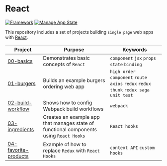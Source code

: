 # React

[![Framework](https://img.shields.io/badge/Framework-React-61DAFB?style=flat&logo=React)](https://reactjs.org/)
[![Manage App State](https://img.shields.io/badge/-Redux-764ABC?style=flat&logo=Redux)](https://redux.js.org/)

This repository includes a set of projects building `single page` web apps with [React](https://reactjs.org/).

| Project | Purpose | Keywords |
|---------|---------|----------|
| [00-basics](./00-basics) | Demonstrates basic concepts of `React` | `component` `jsx` `props` `state` `binding` |
| [01-burgers](./01-burgers) | Builds an example burgers ordering web app | `high order component` `route` `axios` `redux` `redux thunk` `redux saga` `unit test` |
| [02-build-workflow](./02-build-workflow) | Shows how to config Webpack build workflows | `webpack` |
| [03-ingredients](./03-ingredients) | Creates an example app that manages state of functional components using `React Hooks` | `React hooks` |
| [04-favorite-products](./04-favorite-products) | Example of how to replace `Redux` with `React Hooks` | `context API` `custom hooks` |
